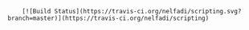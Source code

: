 
        [![Build Status](https://travis-ci.org/nelfadi/scripting.svg?branch=master)](https://travis-ci.org/nelfadi/scripting)

